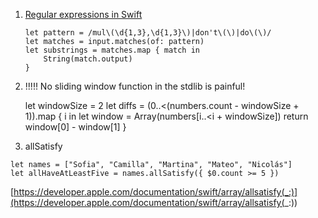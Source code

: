 1. [Regular expressions in Swift](https://www.hackingwithswift.com/swift/5.7/regexes)

    ```
    let pattern = /mul\(\d{1,3},\d{1,3}\)|don't\(\)|do\(\)/
    let matches = input.matches(of: pattern)
    let substrings = matches.map { match in
        String(match.output)
    }
    ```

2. !!!!! No sliding window function in the stdlib is painful!

    let windowSize = 2
    let diffs = (0..<(numbers.count - windowSize + 1)).map { i in
        let window = Array(numbers[i..<i + windowSize])
        return window[0] - window[1]
    }

3. allSatisfy

```
let names = ["Sofia", "Camilla", "Martina", "Mateo", "Nicolás"]
let allHaveAtLeastFive = names.allSatisfy({ $0.count >= 5 })
```

[https://developer.apple.com/documentation/swift/array/allsatisfy(_:)](https://developer.apple.com/documentation/swift/array/allsatisfy(_:)) 

